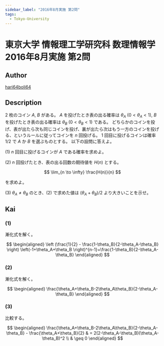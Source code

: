 ```yaml
---
sidebar_label: "2016年8月実施 第2問"
tags:
  - Tokyo-University
---
```

# 東京大学 情報理工学研究科 数理情報学 2016年8月実施 第2問

## **Author**
[hari64boli64](https://github.com/hari64boli64/GraduateSchoolEntranceExamination)

## **Description**
2 枚のコイン $A$, $B$ がある。
$A$ を投げたとき表の出る確率は $\theta_A \ (0 < \theta_A < 1)$, $B$ を投げたとき表の出る確率は $\theta_B \ (0 < \theta_B < 1)$ である。
どちらかのコインを投げ、表が出たら次も同じコインを投げ、裏が出たら次はもう一方のコインを投げる、というルールに従ってコインを $n$ 回投げる。
1 回目に投げるコインは確率 $1/2$ で $A$ か $B$ を選ぶものとする。
以下の設問に答えよ。

(1) $n$ 回目に投げるコインが $A$ である確率を求めよ。

(2) $n$ 回投げたとき、表の出る回数の期待値を $H(n)$ とする。

$$
\lim_{n \to \infty} \frac{H(n)}{n}
$$

を求めよ。

(3) $\theta_A \neq \theta_B$ のとき、(2) で求めた値は $(\theta_A + \theta_B) / 2$ より大きいことを示せ。


## **Kai**
### (1)
漸化式を解く。

$$
\begin{aligned}
  \left (\frac{1}{2} - \frac{1-\theta_B}{2-\theta_A-\theta_B} \right) \left(-1+\theta_A+\theta_B \right)^{n-1}+\frac{1-\theta_B}{2-\theta_A-\theta_B}
\end{aligned}
$$

### (2)
漸化式を解く。

$$
\begin{aligned}
  \frac{\theta_A+\theta_B-2\theta_A\theta_B}{2-\theta_A-\theta_B}
\end{aligned}
$$

### (3)
比較する。

$$
\begin{aligned}
  \frac{\theta_A+\theta_B-2\theta_A\theta_B}{2-\theta_A-\theta_B} - \frac{\theta_A+\theta_B}{2} & = 2(2-\theta_A-\theta_B)(\theta_A-\theta_B)^2 \\
                                                                                                & \geq 0
\end{aligned}
$$
